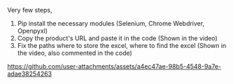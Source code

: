 Very few steps,
1. Pip install the necessary modules (Selenium, Chrome Webdriver, Openpyxl)
2. Copy the product's URL and paste it in the code (Shown in the video)
3. Fix the paths where to store the excel, where to find the excel (Shown in the video, also commented in the code)


https://github.com/user-attachments/assets/a4ec47ae-98b5-4548-9a7e-adae38254263


